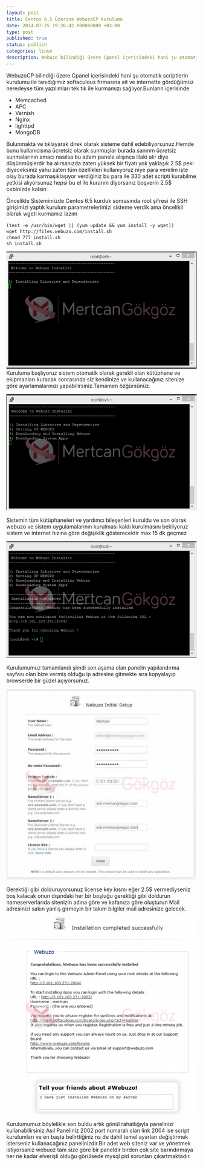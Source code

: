 ```yaml
---
layout: post
title: Centos 6.5 Üzerine WebuzoCP Kurulumu
date: 2014-07-25 19:26:42.000000000 +03:00
type: post
published: true
status: publish
categories: linux
description: Webuzo bilindiği üzere Cpanel içerisindeki hani şu otomatik scriptlerin kurulumu ile tanıdığımız softaculous firmasına ait ve internette gördüğümüz
---
```

WebuzoCP bilindiği üzere Cpanel içerisindeki hani şu otomatik scriptlerin kurulumu ile tanıdığımız softaculous firmasına ait ve internette gördüğümüz neredeyse tüm yazılımları tek tık ile kurmamızı sağlıyor.Bunların içerisinde

- Memcached
- APC
- Varnish
- Nginx
- lighttpd
- MongoDB

Bulunmakta ve tıklayarak direk olarak sisteme dahil edebiliyorsunuz.Hemde bunu kullanıcısına ücretsiz olarak sunmuşlar burada sanırım ücretsiz sunmalarının amacı nasılsa bu adam panele alışınca illaki alır diye düşünmüşlerdir ha alırsanızda zaten yüksek bir fiyatı yok yaklaşık 2.5$ peki diyeceksiniz yahu zaten tüm özellikleri kullanıyoruz niye para verelim işte olay burada karmaşıklaşıyor verdiğiniz bu para ile 330 adet scripti kurabilme yetkisi alıyorsunuz hepsi bu el ile kurarım diyorsanız boşverin 2.5$ cebinizde kalsın

Öncelikle Sistemimizde Centos 6.5 kurduk sonrasında root şifresi ile SSH girişimizi yaptık kurulum parametrelerimizi sisteme verdik ama öncelikli olarak wgeti kurmamız lazım

    (test -e /usr/bin/wget || (yum update && yum install -y wget))
    wget http://files.webuzo.com/install.sh
    chmod 777 install.sh
    sh install.sh

![webuzocpkurulumugorsel1](/assets/webuzocpkurulumugorsel1.png)Kuruluma başlıyoruz sistem otomatik olarak gerekli olan kütüphane ve ekipmanları kuracak sonrasında siz kendinize ve kullanacağınız sitenize göre ayarlamalarınızı yapabilirsiniz.Tamamen özğürsünüz.

![webuzocpkurulumugorsel2](/assets/webuzocpkurulumugorsel2.png)

Sistemin tüm kütüphaneleri ve yardımcı bileşenleri kuruldu ve son olarak webuzo ve sistem uygulamalarının kurulması kaldı kurulmasını bekliyoruz sistem ve internet hızına göre değişiklik gösterecektir max 15 dk geçmez

![webuzocpkurulumugorsel3](/assets/webuzocpkurulumugorsel3.png)

Kurulumumuz tamamlandı şimdi son aşama olan panelin yapılandırma sayfası olan bize vermiş olduğu ip adresine gitmekte sıra kopyalayıp browserde bir güzel açıyorsunuz.

![webuzocpkurulumugorsel4](/assets/webuzocpkurulumugorsel4-e1406304934710-576x576.jpg)

Gerektiği gibi dolduruyorsunuz license key kısmı eğer 2.5$ vermediyseniz boş kalacak onun dışındaki her bir boşluğu gerektiği gibi doldurun nameserverlarıda sitenizin adına göre ve kafanıza göre oluşturun Mail adresinizi sakın yanlış girmeyin bir takım bilgiler mail adresinize gelecek.

![webuzocpkurulumugorsel5](/assets/webuzocpkurulumugorsel5-e1406304900970-557x576.png)

Kurulumumuz böylelikle son buldu artık gönül rahatlığıyla panelinizi kullanabilirsiniz.Asıl Paneliniz 2002 port numaralı olan link 2004 ise script kurulumları ve en başta belirttiğiniz ns de dahil temel ayarları değiştirmek isterseniz kullanacağınız panelinizdir.Bir adet web siteniz var ve yönetmek istiyorsanız webuoz tam size göre bir paneldir birden çok site barındırmaya her ne kadar elverişli olduğu görülsede mysql pid sorunları çıkartmaktadır.
